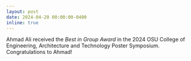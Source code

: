 ```yaml
---
layout: post
date: 2024-04-20 00:00:00-0400
inline: true
---
```


Ahmad Ali received the *Best in Group Award* in the 2024 OSU College of
Engineering, Architecture and Technology Poster Symposium. Congratulations to
Ahmad!


